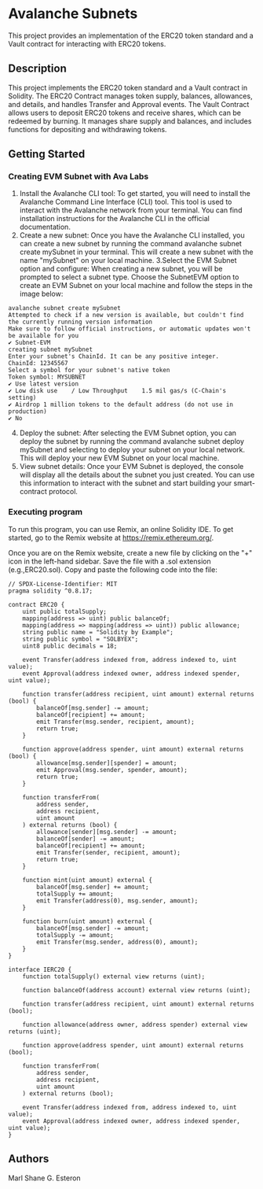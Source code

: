 # Avalanche Subnets

This project provides an implementation of the ERC20 token standard and a Vault contract for interacting with ERC20 tokens.

## Description

This project implements the ERC20 token standard and a Vault contract in Solidity. The ERC20 Contract manages token supply, balances, allowances, and details, and handles Transfer and Approval events. The Vault Contract allows users to deposit ERC20 tokens and receive shares, which can be redeemed by burning. It manages share supply and balances, and includes functions for depositing and withdrawing tokens.

## Getting Started

### Creating EVM Subnet with Ava Labs

1. Install the Avalanche CLI tool: To get started, you will need to install the Avalanche Command Line Interface (CLI) tool. This tool is used to interact with the Avalanche network from your terminal. You can find installation instructions for the Avalanche CLI in the official documentation.
2. Create a new subnet: Once you have the Avalanche CLI installed, you can create a new subnet by running the command avalanche subnet create mySubnet in your terminal. This will create a new subnet with the name "mySubnet" on your local machine.
3.Select the EVM Subnet option and configure: When creating a new subnet, you will be prompted to select a subnet type. Choose the SubnetEVM option to create an EVM Subnet on your local machine and follow the steps in the image below:
```
avalanche subnet create mySubnet
Attempted to check if a new version is available, but couldn't find the currently running version information
Make sure to follow official instructions, or automatic updates won't be available for you
✔ Subnet-EVM
creating subnet mySubnet
Enter your subnet's ChainId. It can be any positive integer.
ChainId: 12345567
Select a symbol for your subnet's native token
Token symbol: MYSUBNET
✔ Use latest version
✔ Low disk use    / Low Throughput    1.5 mil gas/s (C-Chain's setting)
✔ Airdrop 1 million tokens to the default address (do not use in production)
✔ No
```
4. Deploy the subnet: After selecting the EVM Subnet option, you can deploy the subnet by running the command avalanche subnet deploy mySubnet and selecting to deploy your subnet on your local network. This will deploy your new EVM Subnet on your local machine.
5. View subnet details: Once your EVM Subnet is deployed, the console will display all the details about the subnet you just created. You can use this information to interact with the subnet and start building your smart-contract protocol.
### Executing program
To run this program, you can use Remix, an online Solidity IDE. To get started, go to the Remix website at https://remix.ethereum.org/.

Once you are on the Remix website, create a new file by clicking on the "+" icon in the left-hand sidebar. Save the file with a .sol extension (e.g.,ERC20.sol). Copy and paste the following code into the file:
```
// SPDX-License-Identifier: MIT
pragma solidity ^0.8.17;

contract ERC20 {
    uint public totalSupply;
    mapping(address => uint) public balanceOf;
    mapping(address => mapping(address => uint)) public allowance;
    string public name = "Solidity by Example";
    string public symbol = "SOLBYEX";
    uint8 public decimals = 18;

	event Transfer(address indexed from, address indexed to, uint value);
    event Approval(address indexed owner, address indexed spender, uint value);

    function transfer(address recipient, uint amount) external returns (bool) {
        balanceOf[msg.sender] -= amount;
        balanceOf[recipient] += amount;
        emit Transfer(msg.sender, recipient, amount);
        return true;
    }

    function approve(address spender, uint amount) external returns (bool) {
        allowance[msg.sender][spender] = amount;
        emit Approval(msg.sender, spender, amount);
        return true;
    }

    function transferFrom(
        address sender,
        address recipient,
        uint amount
    ) external returns (bool) {
        allowance[sender][msg.sender] -= amount;
        balanceOf[sender] -= amount;
        balanceOf[recipient] += amount;
        emit Transfer(sender, recipient, amount);
        return true;
    }

    function mint(uint amount) external {
        balanceOf[msg.sender] += amount;
        totalSupply += amount;
        emit Transfer(address(0), msg.sender, amount);
    }

    function burn(uint amount) external {
        balanceOf[msg.sender] -= amount;
        totalSupply -= amount;
        emit Transfer(msg.sender, address(0), amount);
    }
}

interface IERC20 {
    function totalSupply() external view returns (uint);

    function balanceOf(address account) external view returns (uint);

    function transfer(address recipient, uint amount) external returns (bool);

    function allowance(address owner, address spender) external view returns (uint);

    function approve(address spender, uint amount) external returns (bool);

    function transferFrom(
        address sender,
        address recipient,
        uint amount
    ) external returns (bool);

    event Transfer(address indexed from, address indexed to, uint value);
    event Approval(address indexed owner, address indexed spender, uint value);
}
```

## Authors
Marl Shane G. Esteron
